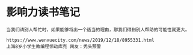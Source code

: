 # 影响力读书笔记

```
当我们请别人帮忙时，如果能够将出一个适当的理由，那我们得到别人帮助的可能性就更大。
```
```
https://www.wenxuecity.com/news/2019/12/18/8955331.html
上海8岁小学生教编程惊动库克 网友：秃头预警
```